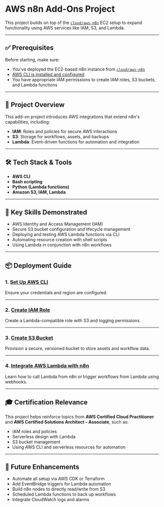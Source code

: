 # AWS n8n Add-Ons Project

This project builds on top of the [`cloud/aws-n8n`](../aws-n8n/README.md) EC2 setup to expand functionality using AWS services like IAM, S3, and Lambda.

---

## ✅ Prerequisites

Before starting, make sure:

- You've deployed the EC2-based n8n instance from [`cloud/aws-n8n`](../aws-n8n/README.md)
- [AWS CLI is installed and configured](./docs/aws-cli-setup.md)
- You have appropriate IAM permissions to create IAM roles, S3 buckets, and Lambda functions

---

## 📌 Project Overview

This add-on project introduces AWS integrations that extend n8n's capabilities, including:

- **IAM**: Roles and policies for secure AWS interactions
- **S3**: Storage for workflows, assets, and backups
- **Lambda**: Event-driven functions for automation and integration

---

## 🛠️ Tech Stack & Tools

- **AWS CLI**
- **Bash scripting**
- **Python (Lambda functions)**
- **Amazon S3, IAM, Lambda**

---

## 🚀 Key Skills Demonstrated

- AWS Identity and Access Management (IAM)
- Secure S3 bucket configuration and lifecycle management
- Deploying and testing AWS Lambda functions via CLI
- Automating resource creation with shell scripts
- Using Lambda in conjunction with n8n workflows

---

## 📦 Deployment Guide

### 1. [Set Up AWS CLI](./docs/aws-cli-setup.md)

Ensure your credentials and region are configured.

---

### 2. [Create IAM Role](./docs/iam-role-setup.md)

Create a Lambda-compatible role with S3 and logging permissions.

---

### 3. [Create S3 Bucket](./docs/s3-bucket-setup.md)

Provision a secure, versioned bucket to store assets and workflow data.

---

### 4. [Integrate AWS Lambda with n8n](./docs/lambda-setup-guide.md)

Learn how to call Lambda from n8n or trigger workflows from Lambda using webhooks.

---

## 🎓 Certification Relevance

This project helps reinforce topics from **AWS Certified Cloud Practitioner** and **AWS Certified Solutions Architect – Associate**, such as:

- IAM roles and policies
- Serverless design with Lambda
- S3 bucket management
- Using AWS CLI and serverless resources for automation

---

## 🔭 Future Enhancements

- Automate all setup via AWS CDK or Terraform
- Add EventBridge triggers for Lambda automation
- Build n8n nodes to directly read/write from S3
- Scheduled Lambda functions to back up workflows
- Integrate CloudWatch logs and alarms
